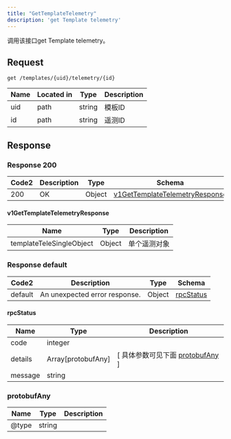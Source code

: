 ```yaml
---
title: "GetTemplateTelemetry"
description: 'get Template telemetry'
---
```



调用该接口get Template telemetry。



## Request


```
get /templates/{uid}/telemetry/{id}
```



| Name | Located in | Type | Description | 
| ---- | ---------- | ----------- | ----------- | 
| uid | path | string | 模板ID |  
| id | path | string | 遥测ID |  





## Response



### Response  200

 
| Code2 | Description | Type | Schema |
| ---- | ----------- | ------ | ------ |
| 200 | OK | Object | [v1GetTemplateTelemetryResponse](#v1GetTemplateTelemetryResponse) |

#### v1GetTemplateTelemetryResponse

| Name | Type | Description | 
| ---- | ---- | ----------- |    
| templateTeleSingleObject | Object | 单个遥测对象   |   


  
    
          
     
 
 


 


### Response  default

 
| Code2 | Description | Type | Schema |
| ---- | ----------- | ------ | ------ |
| default | An unexpected error response. | Object | [rpcStatus](#rpcStatus) |

#### rpcStatus

| Name | Type | Description | 
| ---- | ---- | ----------- |     
| code | integer |  |          
| details | Array[protobufAny] |  [ 具体参数可见下面 [protobufAny](#protobufAny) ] |       
| message | string |  |   


  
     
   
       
         
### protobufAny
| Name | Type | Description | 
| ---- | ---- | ----------- |     
| @type | string |  |   


  
     
 
 


          
     
   
     
 
 


 


